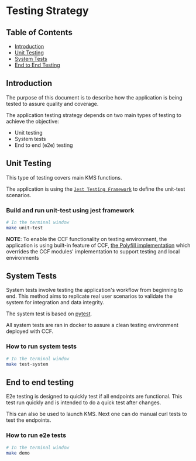# Testing Strategy

## Table of Contents

- [Introduction](#introduction)
- [Unit Testing](#unit-testing)
- [System Tests](#system-tests)
- [End to End Testing](#end-to-end-testing)

## Introduction

The purpose of this document is to describe how the application is being tested to assure quality and coverage.

The application testing strategy depends on two main types of testing to achieve the objective:

- Unit testing
- System tests
- End to end (e2e) testing

## Unit Testing

This type of testing covers main KMS functions.

The application is using the [`Jest Testing Framework`](https://jestjs.io/docs/getting-started) to define the unit-test scenarios.

### Build and run unit-test using jest framework

```bash
# In the terminal window
make unit-test
```


**NOTE**: To enable the CCF functionality on testing environment, the application is using built-in feature of CCF, [the Polyfill implementation](https://microsoft.github.io/CCF/main/js/ccf-app/modules/polyfill.html) which overrides the CCF modules' implementation to support testing and local environments

## System Tests

System tests involve testing the application's workflow from beginning to end. This method aims to replicate real user scenarios to validate the system for integration and data integrity.

The system test is based on [pytest](https://docs.pytest.org/en/stable/).

All system tests are ran in docker to assure a clean testing environment deployed with CCF.

### How to run system tests

```bash
# In the terminal window
make test-system
```

## End to end testing

E2e testing is designed to quickly test if all endpoints are functional. This test run quickly and is intended to do a quick test after changes.

This can also be used to launch KMS. Next one can do manual curl tests to test the endpoints.

### How to run e2e tests

```bash
# In the terminal window
make demo
```
